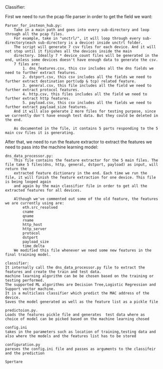 Classifier:

First we need to run the pcap file parser in order to get the field we want:

    Parser_for_insteon_hub.py:
        Take in a main path and goes into every sub-directory and loop through all the pcap files.
        For example, take in "unctrl/", it will loop through every sub-directory(each sub-directory is a device) inside unctrl folder.
        The script will generate 7 csv files for each device. And it will not stop until it finishes all the devices inside the main
        directory. Ideally 7 * device_count files will be generated in the end, unless some devices doesn't have enough data to generate the csv.
        7 files are: 
            1. dns_features.csv, this csv includes all the dns fields we need to further extract features.
            2. dstport.csv, this csv includes all the fields we need to further extract destination port(udp & tcp) related feature.
            3. general.csv, this file includes all the field we need to further extract protocol features.
            4. http.csv, this files includes all the field we need to further extract http features.
            5. payload.csv, this csv includes all the fields we need to further extract payload_size features.
        And it will also generate 2 more files for testing purpose, since we currently don't have enough test data. But they could be deleted in the end.
        
        As documented in the file, it contains 5 parts responding to the 5 main csv files it is generating.
 
 
 After that, we need to run the feature extractor to extract the features we need to pass into the machine learning model:
    
    dns_data_processor.py:
        This file contains the feature extractor for the 5 main files. The file take 5 files(dns, http, general, dstport, payload) as input, will return the
        extracted feature dictionary in the end. Each time we run the file, it will finish the feature extraction for one device. This file is being looped again
        and again by the main classifier file in order to get all the extracted features for all devices. 
        
        Although we've commented out some of the old feature, the features we are currently using are:
            eth.src_resolved
            cname
            qname
            rname
            http_host
            http_server
            protocol
            dstport
            payload_size
            time_delta
        We modified this file whenever we need some new features in the final training model.
        
    classifier:
    It internally call the dns_data_processor.py file to extract the features and create the train and test data.
    machine learning algorithm can be be chosen based on the training or testing performed.
    The supported ML algorithms are Decision Tree,Logistic Regression and Support vector machine.
    It is a multiclass classifier which predict the MAC address of the device.
    Saves the model generated as well as the feature list as a pickle file
    
    predictoion.py.
    Loads the features pickle file and generates  test data where as choice of model can be picked based on the machine learning chosed
     
    config.ini
    takes in the parameters such as location of training,testing data and also where the models and the features list has to be stored
    
    configuration.py
    pareses the config.ini file and passes as arguments to the classifeir and the prediction
    
    Spertare